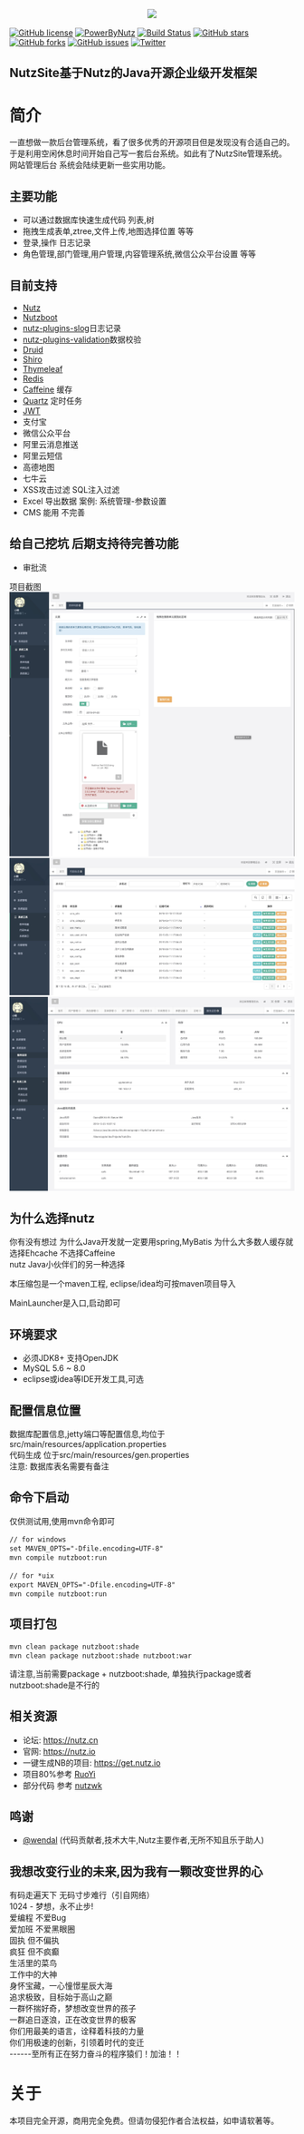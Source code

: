 
<p align="center"><a href="https://tomyule.github.io/NutzSite/" target="_blank"><img width="100" src="https://raw.githubusercontent.com/TomYule/NutzSite/master/src/main/resources/static/nutzsite.png"></a></p>

[![GitHub license](https://img.shields.io/github/license/TomYule/NutzSite)](https://github.com/TomYule/NutzSite/blob/master/LICENSE)
[![PowerByNutz](https://img.shields.io/badge/PowerBy-Nutz-green.svg)](https://github.com/nutzam/nutz)
[![Build Status](https://travis-ci.org/TomYule/NutzSite.svg?branch=master)](https://travis-ci.org/TomYule/NutzSite)
[![GitHub stars](https://img.shields.io/github/stars/TomYule/NutzSite)](https://github.com/TomYule/NutzSite/stargazers)
[![GitHub forks](https://img.shields.io/github/forks/TomYule/NutzSite)](https://github.com/TomYule/NutzSite/network)
[![GitHub issues](https://img.shields.io/github/issues/TomYule/NutzSite)](https://github.com/TomYule/NutzSite/issues)
[![Twitter](https://img.shields.io/twitter/url?style=social&url=https%3A%2F%2Ftwitter.com%2FTony_yule)](https://twitter.com/intent/tweet?text=Wow:&url=https%3A%2F%2Fgithub.com%2FTomYule%2FNutzSite)  
## NutzSite基于Nutz的Java开源企业级开发框架  

# 简介
一直想做一款后台管理系统，看了很多优秀的开源项目但是发现没有合适自己的。于是利用空闲休息时间开始自己写一套后台系统。如此有了NutzSite管理系统。 网站管理后台 系统会陆续更新一些实用功能。
## 主要功能
* 可以通过数据库快速生成代码 列表,树
* 拖拽生成表单,ztree,文件上传,地图选择位置 等等
* 登录,操作 日志记录
* 角色管理,部门管理,用户管理,内容管理系统,微信公众平台设置 等等
## 目前支持
* [Nutz](https://github.com/nutzam/nutz)
* [Nutzboot](https://github.com/nutzam/nutzboot)
* [nutz-plugins-slog](https://github.com/nutzam/nutzmore/tree/master/nutz-plugins-slog)日志记录
* [nutz-plugins-validation](https://github.com/nutzam/nutzmore/tree/master/nutz-plugins-validation)数据校验
* [Druid](https://github.com/alibaba/druid)
* [Shiro](https://github.com/apache/shiro)
* [Thymeleaf](https://github.com/thymeleaf/thymeleaf)
* [Redis](https://github.com/antirez/redis)
* [Caffeine](https://github.com/ben-manes/caffeine) 缓存
* [Quartz](https://github.com/quartz-scheduler/quartz) 定时任务
* [JWT](https://github.com/jwtk/jjwt)
* 支付宝
* 微信公众平台
* 阿里云消息推送
* 阿里云短信
* 高德地图
* 七牛云
* XSS攻击过滤 SQL注入过滤
* Excel 导出数据  案例: 系统管理-参数设置
* CMS 能用 不完善
## 给自己挖坑 后期支持待完善功能
* 审批流

项目截图
![项目截图](src/main/webapp/static/1556263635342.jpg)
![生成代码](src/main/webapp/static/1556263681393.jpg)
![服务监控](src/main/webapp/static/1577241788123.jpg)
## 为什么选择nutz
你有没有想过 为什么Java开发就一定要用spring,MyBatis 为什么大多数人缓存就选择Ehcache 不选择Caffeine  
nutz Java小伙伴们的另一种选择

本压缩包是一个maven工程, eclipse/idea均可按maven项目导入

MainLauncher是入口,启动即可

## 环境要求

* 必须JDK8+ 支持OpenJDK 
* MySQL 5.6 ~ 8.0
* eclipse或idea等IDE开发工具,可选

## 配置信息位置

数据库配置信息,jetty端口等配置信息,均位于src/main/resources/application.properties  
代码生成 位于src/main/resources/gen.properties  
注意: 数据库表名需要有备注

## 命令下启动

仅供测试用,使用mvn命令即可

```
// for windows
set MAVEN_OPTS="-Dfile.encoding=UTF-8"
mvn compile nutzboot:run

// for *uix
export MAVEN_OPTS="-Dfile.encoding=UTF-8"
mvn compile nutzboot:run
```

## 项目打包

```
mvn clean package nutzboot:shade
mvn clean package nutzboot:shade nutzboot:war
```

请注意,当前需要package + nutzboot:shade, 单独执行package或者nutzboot:shade是不行的

## 相关资源

* 论坛: https://nutz.cn
* 官网: https://nutz.io
* 一键生成NB的项目: https://get.nutz.io
* 项目80%参考 [RuoYi](https://gitee.com/y_project/RuoYi-fast)
* 部分代码 参考 [nutzwk](https://github.com/Wizzercn/NutzWk/tree/bak-delete-v3-bootstrap)

## 鸣谢
*   [@wendal](https://github.com/wendal) (代码贡献者,技术大牛,Nutz主要作者,无所不知且乐于助人)

## 我想改变行业的未来,因为我有一颗改变世界的心
有码走遍天下 无码寸步难行（引自网络）  
1024 - 梦想，永不止步!  
爱编程 不爱Bug  
爱加班 不爱黑眼圈  
固执 但不偏执  
疯狂 但不疯癫  
生活里的菜鸟  
工作中的大神  
身怀宝藏，一心憧憬星辰大海  
追求极致，目标始于高山之巅  
一群怀揣好奇，梦想改变世界的孩子  
一群追日逐浪，正在改变世界的极客  
你们用最美的语言，诠释着科技的力量  
你们用极速的创新，引领着时代的变迁  
------至所有正在努力奋斗的程序猿们！加油！！  
  
# 关于  
本项目完全开源，商用完全免费。但请勿侵犯作者合法权益，如申请软著等。